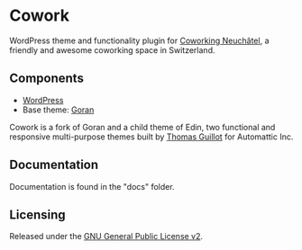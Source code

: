 # Cowork #

WordPress theme and functionality plugin for [Coworking Neuchâtel](https://coworking-neuchatel.ch), a friendly and awesome coworking space in Switzerland.

## Components ##

* [WordPress](http://wordpress.org/)
* Base theme: [Goran](https://wordpress.org/themes/goran/)

Cowork is a fork of Goran and a child theme of Edin, two functional and responsive multi-purpose themes built by [Thomas Guillot](https://thomasguillot.com/) for Automattic Inc.

## Documentation ##

Documentation is found in the "docs" folder.

## Licensing ##

Released under the [GNU General Public License v2](https://www.gnu.org/licenses/gpl-2.0.html).
